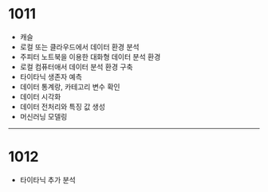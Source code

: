 # 1011
* 캐슬
* 로컬 또는 클라우드에서 데이터 환경 분석
* 주피터 노트북을 이용한 대화형 데이터 분석 환경
* 로컬 컴퓨터애서 데이터 분석 환경 구축
* 타이타닉 생존자 예측
* 데이터  통계랑, 카테고리 변수 확인
* 데이터 시각화
* 데이터 전처리와 특징 값 생성
* 머신러닝 모델링
_ _ _
# 1012
* 타이타닉 추가 분석
